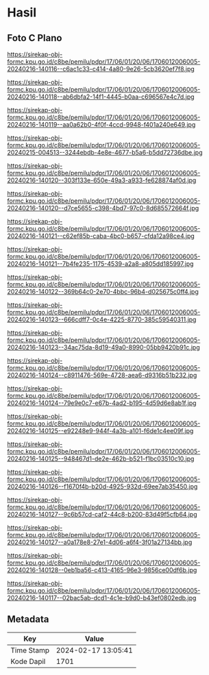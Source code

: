 # Hasil

## Foto C Plano

https://sirekap-obj-formc.kpu.go.id/c8be/pemilu/pdpr/17/06/01/20/06/1706012006005-20240216-140116--c6ac1c33-c414-4a80-9e26-5cb3620ef7f8.jpg

https://sirekap-obj-formc.kpu.go.id/c8be/pemilu/pdpr/17/06/01/20/06/1706012006005-20240216-140118--ab6dbfa2-14f1-4445-b0aa-c696567e4c7d.jpg

https://sirekap-obj-formc.kpu.go.id/c8be/pemilu/pdpr/17/06/01/20/06/1706012006005-20240216-140119--aa0a62b0-4f0f-4ccd-9948-f401a240e649.jpg

https://sirekap-obj-formc.kpu.go.id/c8be/pemilu/pdpr/17/06/01/20/06/1706012006005-20240215-004513--3244ebdb-4e8e-4677-b5a6-b5dd72736dbe.jpg

https://sirekap-obj-formc.kpu.go.id/c8be/pemilu/pdpr/17/06/01/20/06/1706012006005-20240216-140120--303f133e-650e-49a3-a933-fe628874af0d.jpg

https://sirekap-obj-formc.kpu.go.id/c8be/pemilu/pdpr/17/06/01/20/06/1706012006005-20240216-140120--d7ce5655-c398-4bd7-97c0-8d685572664f.jpg

https://sirekap-obj-formc.kpu.go.id/c8be/pemilu/pdpr/17/06/01/20/06/1706012006005-20240216-140121--c62ef85b-caba-4bc0-b657-cfda12a98ce4.jpg

https://sirekap-obj-formc.kpu.go.id/c8be/pemilu/pdpr/17/06/01/20/06/1706012006005-20240216-140121--7b4fe235-1175-4539-a2a8-a805dd185997.jpg

https://sirekap-obj-formc.kpu.go.id/c8be/pemilu/pdpr/17/06/01/20/06/1706012006005-20240216-140122--369b64c0-2e70-4bbc-96b4-d025675c0ff4.jpg

https://sirekap-obj-formc.kpu.go.id/c8be/pemilu/pdpr/17/06/01/20/06/1706012006005-20240216-140123--666cdff7-0c4e-4225-8770-385c59540311.jpg

https://sirekap-obj-formc.kpu.go.id/c8be/pemilu/pdpr/17/06/01/20/06/1706012006005-20240216-140123--34ac75da-8d19-49a0-8990-05bb9420b91c.jpg

https://sirekap-obj-formc.kpu.go.id/c8be/pemilu/pdpr/17/06/01/20/06/1706012006005-20240216-140124--c8911476-569e-4728-aea6-d9316b51b232.jpg

https://sirekap-obj-formc.kpu.go.id/c8be/pemilu/pdpr/17/06/01/20/06/1706012006005-20240216-140124--79e9e0c7-e67b-4ad2-b195-4d59d6e8ab1f.jpg

https://sirekap-obj-formc.kpu.go.id/c8be/pemilu/pdpr/17/06/01/20/06/1706012006005-20240216-140125--e92248e9-944f-4a3b-a101-f6de1c4ee09f.jpg

https://sirekap-obj-formc.kpu.go.id/c8be/pemilu/pdpr/17/06/01/20/06/1706012006005-20240216-140125--948467d1-de2e-462b-b521-f1bc03510c10.jpg

https://sirekap-obj-formc.kpu.go.id/c8be/pemilu/pdpr/17/06/01/20/06/1706012006005-20240216-140126--f1670f4b-b20d-4925-932d-69ee7ab35450.jpg

https://sirekap-obj-formc.kpu.go.id/c8be/pemilu/pdpr/17/06/01/20/06/1706012006005-20240216-140127--9c6b57cd-caf2-44c8-b200-83d49f5cfb64.jpg

https://sirekap-obj-formc.kpu.go.id/c8be/pemilu/pdpr/17/06/01/20/06/1706012006005-20240216-140127--a0a178e8-27e1-4d06-a6f4-3f01a27134bb.jpg

https://sirekap-obj-formc.kpu.go.id/c8be/pemilu/pdpr/17/06/01/20/06/1706012006005-20240216-140128--0eb1ba56-c413-4165-96e3-9856ce00df6b.jpg

https://sirekap-obj-formc.kpu.go.id/c8be/pemilu/pdpr/17/06/01/20/06/1706012006005-20240216-140117--02bac5ab-dcd1-4c1e-b9d0-b43ef0802edb.jpg


## Metadata

| Key        | Value               |
| ---------- | ------------------- |
| Time Stamp | 2024-02-17 13:05:41 |
| Kode Dapil | 1701                |



